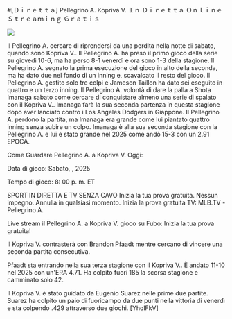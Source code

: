 #[Ｄｉｒｅｔｔａ] Pellegrino A. Kopriva V. Ｉｎ Ｄｉｒｅｔｔａ Ｏｎｌｉｎｅ Ｓｔｒｅａｍｉｎｇ Ｇｒａｔｉｓ  
  
  
[![](https://i.imgur.com/qSNzIqt.png)](https://movie.rssnews.media/SWdbtgZc.php)  
  
Il Pellegrino A. cercare di riprendersi da una perdita nella notte di sabato, quando sono Kopriva V.. Il Pellegrino A. ha preso il primo gioco della serie su giovedi 10-6, ma ha perso 8-1 venerdì e ora sono 1-3 della stagione. Il Pellegrino A. segnato la prima esecuzione del gioco in alto della seconda, ma ha dato due nel fondo di un inning e, scavalcato il resto del gioco. Il Pellegrino A. gestito solo tre colpi e Jameson Taillon ha dato sei eseguito in quattro e un terzo inning. Il Pellegrino A. volontà di dare la palla a Shota Imanaga sabato come cercare di conquistare almeno una serie di spalato con il Kopriva V.. Imanaga farà la sua seconda partenza in questa stagione dopo aver lanciato contro i Los Angeles Dodgers in Giappone. Il Pellegrino A. perdono la partita, ma Imanaga era grande come lui piantato quattro inning senza subire un colpo. Imanaga è alla sua seconda stagione con la Pellegrino A. e lui è stato grande nel 2025 come andò 15-3 con un 2.91 EPOCA.

Come Guardare Pellegrino A. a Kopriva V. Oggi:

Data di gioco: Sabato, , 2025

Tempo di gioco: 8: 00 p. m. ET

SPORT IN DIRETTA E TV SENZA CAVO
Inizia la tua prova gratuita. Nessun impegno. Annulla in qualsiasi momento.
Inizia la prova gratuita
TV: MLB.TV -Pellegrino A.

Live stream il Pellegrino A. a Kopriva V. gioco su Fubo: Inizia la tua prova gratuita!

Il Kopriva V. contrasterà con Brandon Pfaadt mentre cercano di vincere una seconda partita consecutiva.

Pfaadt sta entrando nella sua terza stagione con il Kopriva V.. È andato 11-10 nel 2025 con un'ERA 4.71. Ha colpito fuori 185 la scorsa stagione e camminato solo 42.

Il Kopriva V. è stato guidato da Eugenio Suarez nelle prime due partite. Suarez ha colpito un paio di fuoricampo da due punti nella vittoria di venerdì e sta colpendo .429 attraverso due giochi. [YhqlFkV]